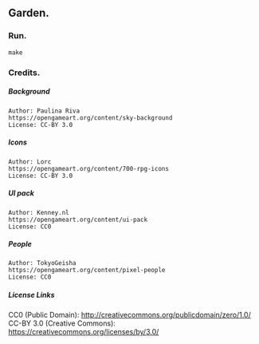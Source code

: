 ## Garden.

### Run.
```
make
```

### Credits.
##### Background
    Author: Paulina Riva
    https://opengameart.org/content/sky-background
    License: CC-BY 3.0
##### Icons
    Author: Lorc
    https://opengameart.org/content/700-rpg-icons
    License: CC-BY 3.0
##### UI pack
    Author: Kenney.nl
    https://opengameart.org/content/ui-pack
    License: CC0
##### People
    Author: TokyoGeisha
    https://opengameart.org/content/pixel-people
    License: CC0

##### License Links
CC0 (Public Domain):            http://creativecommons.org/publicdomain/zero/1.0/
CC-BY 3.0 (Creative Commons):   https://creativecommons.org/licenses/by/3.0/
